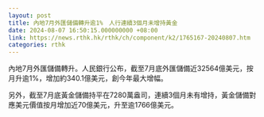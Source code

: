 ```yaml
---
layout: post
title: 內地7月外匯儲備轉升逾1%　人行連續3個月未增持黃金
date: 2024-08-07 16:50:15.000000000 +08:00
link: https://news.rthk.hk/rthk/ch/component/k2/1765167-20240807.htm
categories: rthk
---
```


內地7月外匯儲備轉升。人民銀行公布，截至7月底外匯儲備近32564億美元，按月升逾1%，增加約340.1億美元，創今年最大增幅。

另外，截至7月底黃金儲備持平在7280萬盎司，連續3個月未有增持，黃金儲備對應美元價值按月增加近70億美元，升至逾1766億美元。
